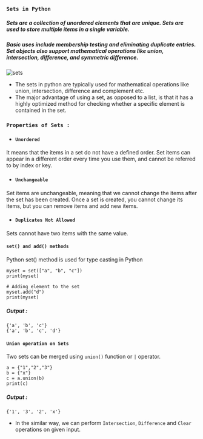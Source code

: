 ### `Sets in Python` 

##### Sets are a collection of unordered elements that are unique. Sets are used to store multiple items in a single variable.
##### Basic uses include membership testing and eliminating duplicate entries. Set objects also support mathematical operations like union, intersection, difference, and symmetric difference. 

![sets](https://www.freecodecamp.org/news/content/images/2019/12/image-65.png)

- The sets in python are typically used for mathematical operations like union, intersection, difference and complement etc.
- The major advantage of using a set, as opposed to a list, is that it has a highly optimized method for checking whether a specific element is contained in the set.

### `Properties of Sets : ` 

- #### `Unordered`
It means that the items in a set do not have a defined order.
Set items can appear in a different order every time you use them, and cannot be referred to by index or key.

- #### `Unchangeable`
Set items are unchangeable, meaning that we cannot change the items after the set has been created.
Once a set is created, you cannot change its items, but you can remove items and add new items.

- #### `Duplicates Not Allowed`
Sets cannot have two items with the same value.


#### `set() and add() methods`
Python set() method is used for type casting in Python

```
myset = set(["a", "b", "c"])
print(myset)
 
# Adding element to the set
myset.add("d")
print(myset)
```
##### Output :

```
{'a', 'b', 'c'}
{'a', 'b', 'c', 'd'}
``` 

#### `Union operation on Sets` 
Two sets can be merged using `union()` function or `|` operator.

```
a = {"1","2","3"}
b = {"x"}
c = a.union(b)
print(c)
```
##### Output :

```
{'1', '3', '2', 'x'}
```
- In the similar way, we can perform `Intersection`, `Difference` and `Clear` operations on given input.
